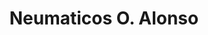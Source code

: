 ---
title: "Neumaticos O. Alonso"
url: /ciudad-autonoma-de-buenos-aires/neumaticos-o-alonso/
shop: Reifen
---